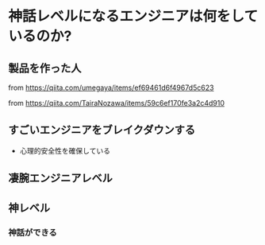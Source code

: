 



# 神話レベルになるエンジニアは何をしているのか?


## 製品を作った人


















from https://qiita.com/umegaya/items/ef69461d6f4967d5c623



from https://qiita.com/TairaNozawa/items/59c6ef170fe3a2c4d910


## すごいエンジニアをブレイクダウンする


- 心理的安全性を確保している

> 



## 凄腕エンジニアレベル






## 神レベル

### 神話ができる











